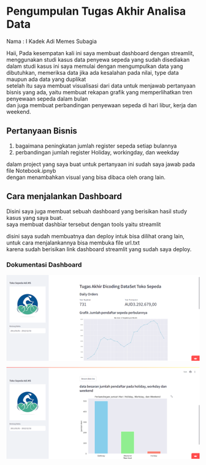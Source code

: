 # Pengumpulan Tugas Akhir Analisa Data

Nama : I Kadek Adi Memes Subagia


Haii, Pada kesempatan kali ini saya membuat dashboard dengan streamlit, menggunakan studi kasus data penyewa sepeda yang sudah disediakan <br>
dalam studi kasus ini saya memulai dengan mengumpulkan data yang dibutuhkan, memeriksa data jika ada kesalahan pada nilai, type data maupun ada data yang duplikat <br>
setelah itu saya membuat visualisasi dari data untuk menjawab pertanyaan bisnis yang ada, yaitu membuat rekapan grafik yang memperlihatkan tren penyewaan sepeda dalam bulan <br>
dan juga membuat perbandingan penyewaan sepeda di hari libur, kerja dan weekend.

## Pertanyaan Bisnis 

<ol>
    <li>bagaimana peningkatan jumlah register sepeda setiap bulannya</li>
    <li>perbandingan jumlah register Holiday, workingday, dan weekday</li>
</ol>

dalam project yang saya buat untuk pertanyaan ini sudah saya jawab pada file Notebook.ipnyb <br>
dengan menambahkan visual yang bisa dibaca oleh orang lain.

## Cara menjalankan Dashboard

Disini saya juga membuat sebuah dashboard yang berisikan hasil study kasus yang saya buat. <br>
saya membuat dashbiar tersebut dengan tools yaitu streamlit <br>

disini saya sudah membuatnya dan deploy intuk bisa dilihat orang lain, untuk cara menjalankannya bisa membuka file url.txt <br>
karena sudah berisikan link dashboard streamlit yang sudah saya deploy. <br>

### Dokumentasi Dashboard

![alt text](image.png) <br>

![alt text](image-1.png)